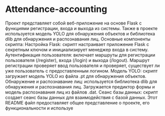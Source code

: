 # Attendance-accounting
Проект представляет собой веб-приложение на основе Flask с функциями регистрации, входа и выхода из системы. Также в проекте используется модель YOLO для обнаружения объектов и библиотека dlib для обнаружения и распознавания лиц.
Основные компоненты скрипта:
Настройка Flask: скрипт настраивает приложение Flask с секретным ключом и инициализирует менеджер входа в систему.
Аутентификация пользователя: включает маршруты для регистрации пользователя (/register), входа (/login) и выхода (/logout). Маршрут регистрации проверяет ввод пользователя и проверяет, существует ли уже пользователь с предоставленным логином.
Модель YOLO: скрипт загружает модель YOLO из файла .pt для обнаружения объектов.
Обнаружение и распознавание лиц: используется библиотека dlib для обнаружения и распознавания лиц. Загружается предиктор формы и модель распознавания лиц из файлов .dat.
Сеанс базы данных: скрипт создает сеанс базы данных для взаимодействия с базой данных.
Этот README файл предоставляет общее представление о проекте, его функциональности и используе
